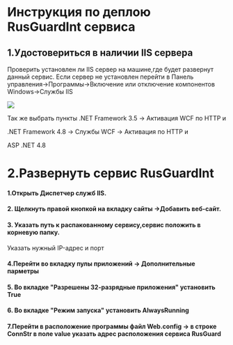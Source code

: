 # Инструкция по деплою RusGuardInt сервиса

## 1.Удостовериться в наличии IIS сервера

Проверить установлен ли IIS сервер на машине,где будет развернут данный сервис.
Если сервер не установлен перейти в Панель управления->Программы->Включение или отключение компонентов Windows->Службы IIS

![](https://professorweb.ru/my/ASP_NET/sites/level3/files/img51068.jpg)

Так же выбрать пункты .NET Framework 3.5 -> Активация WCF по HTTP и 

.NET Framework 4.8 -> Службы WCF -> Активация по HTTP и 

ASP .NET 4.8

# 2.Развернуть сервис RusGuardInt

#### 1.Открыть Диспетчер служб IIS.

#### 2. Щелкнуть правой кнопкой на вкладку сайты ->Добавить веб-сайт.

#### 3. Указать путь к распакованному сервису,сервис положить в корневую папку. 

   Указать нужный IP-адрес и порт

#### 4.Перейти во вкладку пулы приложений -> Дополнительные парметры

#### 5. Во вкладке "Разрешены 32-разрядные приложения" установить True

#### 6. Во вкладке "Режим запуска" установить AlwaysRunning

#### 7.Перейти в расположение программы файл Web.config -> в строке ConnStr в поле  value указать адрес расположения сервиса RusGuard
